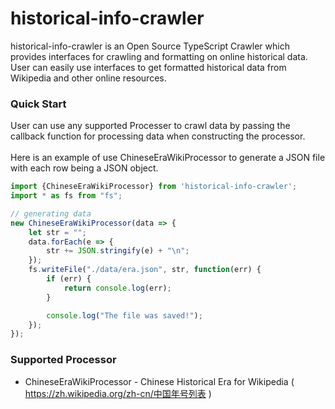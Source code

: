 # historical-info-crawler

historical-info-crawler is an Open Source TypeScript Crawler which provides interfaces for crawling and formatting on online historical data. User can easily use interfaces to get formatted historical data from Wikipedia and other online resources.  

### Quick Start
User can use any supported Processer to crawl data by passing the callback function for processing data when constructing the processor.<br/><br/>
Here is an example of use ChineseEraWikiProcessor to generate a JSON file with each row being a JSON object.
```javascript
import {ChineseEraWikiProcessor} from 'historical-info-crawler';
import * as fs from "fs";

// generating data
new ChineseEraWikiProcessor(data => {
    let str = "";
    data.forEach(e => {
        str += JSON.stringify(e) + "\n";
    });
    fs.writeFile("./data/era.json", str, function(err) {
        if (err) {
            return console.log(err);
        }

        console.log("The file was saved!");
    });
});
```

### Supported Processor
- ChineseEraWikiProcessor - Chinese Historical Era for Wikipedia ( https://zh.wikipedia.org/zh-cn/中国年号列表 )
